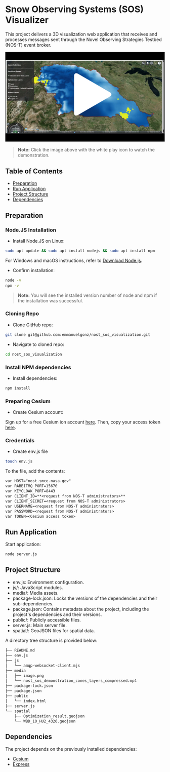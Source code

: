 # Snow Observing Systems (SOS) Visualizer

This project delivers a 3D visualization web application that receives and processes messages sent through the Novel Observing Strategies Testbed (NOS-T) event broker.

<a href="https://youtu.be/zKBMltZmC8g" target="_blank">
  <img src="media/image.png" alt="Watch the video" />
</a>

> **Note:** Click the image above with the white play icon to watch the demonstration.

## Table of Contents

- [Preparation](#preparation)
- [Run Application](#run-application)
- [Project Structure](#project-structure)
- [Dependencies](#dependencies)
<!-- - [Contributing](#contributing)
- [License](#license) -->

## Preparation

### Node.JS Installation

- Install Node.JS on Linux:

```bash
sudo apt update && sudo apt install nodejs && sudo apt install npm
```

For Windows and macOS instructions, refer to [Download Node.js](https://nodejs.org/en/download/package-manager).

- Confirm installation:

```bash
node -v
npm -v
```

> **Note:** You will see the installed version number of node and npm if the installation was successful.

### Cloning Repo

- Clone GitHub repo:

```bash
git clone git@github.com:emmanuelgonz/nost_sos_visualization.git
```

- Navigate to cloned repo:

```bash
cd nost_sos_visualization
```

### Install NPM dependencies

- Install dependencies:

```bash
npm install
```

### Preparing Cesium

- Create Cesium account:

Sign up for a free Cesium ion account [here](https://ion.cesium.com/signup). Then, copy your access token [here](https://ion.cesium.com/tokens?).

### Credentials

- Create env.js file

```bash
touch env.js
```

To the file, add the contents: 

```
var HOST="nost.smce.nasa.gov"
var RABBITMQ_PORT=15670
var KEYCLOAK_PORT=8443
var CLIENT_ID=**<request from NOS-T administrators>**
var CLIENT_SECRET=<request from NOS-T administrators>
var USERNAME=<request from NOS-T administrators>
var PASSWORD=<request from NOS-T administrators>
var TOKEN=<Cesium access token>
```

## Run Application

Start application:

```bash
node server.js
```

## Project Structure

- env.js: Environment configuration.
- js/: JavaScript modules.
- media/: Media assets.
- package-lock.json: Locks the versions of the dependencies and their sub-dependencies.
- package.json: Contains metadata about the project, including the project's dependencies and their versions.
- public/: Publicly accessible files.
- server.js: Main server file.
- spatial/: GeoJSON files for spatial data.

A directory tree structure is provided below:

```
├── README.md
├── env.js 
├── js
│   └── amqp-websocket-client.mjs
├── media
│   ├── image.png
│   └── nost_sos_demonstration_cones_layers_compressed.mp4
├── package-lock.json
├── package.json
├── public
│   └── index.html
├── server.js
└── spatial
    ├── Optimization_result.geojson
    └── WBD_10_HU2_4326.geojson
```

## Dependencies

The project depends on the previously installed dependencies:

- [Cesium](https://cesium.com/platform/cesiumjs/)
- [Express](https://expressjs.com/)